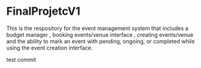 # FinalProjetcV1


This is the respository for the event management system that includes a budget manager , booking events/venue interface , creating events/venue  and the ability to mark an event with pending, ongoing, or completed while using the event creation interface.




test commit
